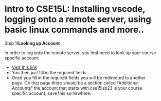 # Intro to CSE15L: Installing vscode, logging onto a remote server, using basic linux commands and more..

Step 1)**Looking up Account**

In order to log onto the remote server, you first need to look up your course specific account:

*  [Visit this link](https://sdacs.ucsd.edu/~icc/index.php)
*  You then just fill in the required fields. 
*  Once you fill in the required fields you will be redirected to another page. On that page there should be a section called "Additional Accounts" the account that starts with cse15lsp23 is your course specific account; save this somewhere.


